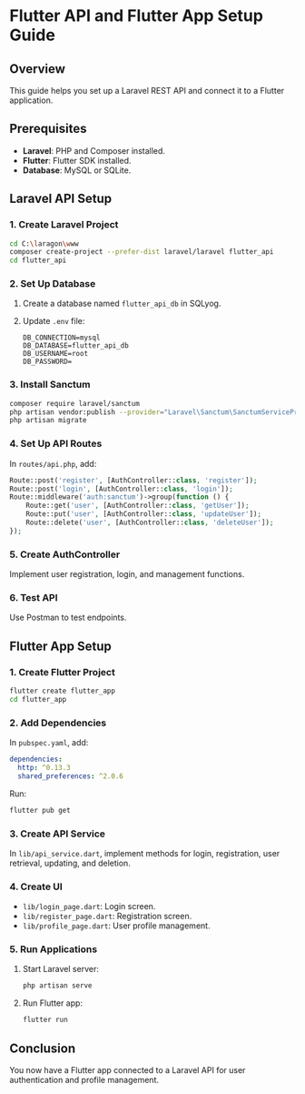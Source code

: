 # Flutter API and Flutter App Setup Guide

## Overview

This guide helps you set up a Laravel REST API and connect it to a Flutter application.

## Prerequisites

- **Laravel**: PHP and Composer installed.
- **Flutter**: Flutter SDK installed.
- **Database**: MySQL or SQLite.

## Laravel API Setup

### 1. Create Laravel Project

```bash
cd C:\laragon\www
composer create-project --prefer-dist laravel/laravel flutter_api
cd flutter_api
```

### 2. Set Up Database

1. Create a database named `flutter_api_db` in SQLyog.
2. Update `.env` file:

   ```env
   DB_CONNECTION=mysql
   DB_DATABASE=flutter_api_db
   DB_USERNAME=root
   DB_PASSWORD=
   ```

### 3. Install Sanctum

```bash
composer require laravel/sanctum
php artisan vendor:publish --provider="Laravel\Sanctum\SanctumServiceProvider"
php artisan migrate
```

### 4. Set Up API Routes

In `routes/api.php`, add:

```php
Route::post('register', [AuthController::class, 'register']);
Route::post('login', [AuthController::class, 'login']);
Route::middleware('auth:sanctum')->group(function () {
    Route::get('user', [AuthController::class, 'getUser']);
    Route::put('user', [AuthController::class, 'updateUser']);
    Route::delete('user', [AuthController::class, 'deleteUser']);
});
```

### 5. Create AuthController

Implement user registration, login, and management functions.

### 6. Test API

Use Postman to test endpoints.

## Flutter App Setup

### 1. Create Flutter Project

```bash
flutter create flutter_app
cd flutter_app
```

### 2. Add Dependencies

In `pubspec.yaml`, add:

```yaml
dependencies:
  http: ^0.13.3
  shared_preferences: ^2.0.6
```

Run:

```bash
flutter pub get
```

### 3. Create API Service

In `lib/api_service.dart`, implement methods for login, registration, user retrieval, updating, and deletion.

### 4. Create UI

- `lib/login_page.dart`: Login screen.
- `lib/register_page.dart`: Registration screen.
- `lib/profile_page.dart`: User profile management.

### 5. Run Applications

1. Start Laravel server:

   ```bash
   php artisan serve
   ```

2. Run Flutter app:

   ```bash
   flutter run
   ```

## Conclusion

You now have a Flutter app connected to a Laravel API for user authentication and profile management.
